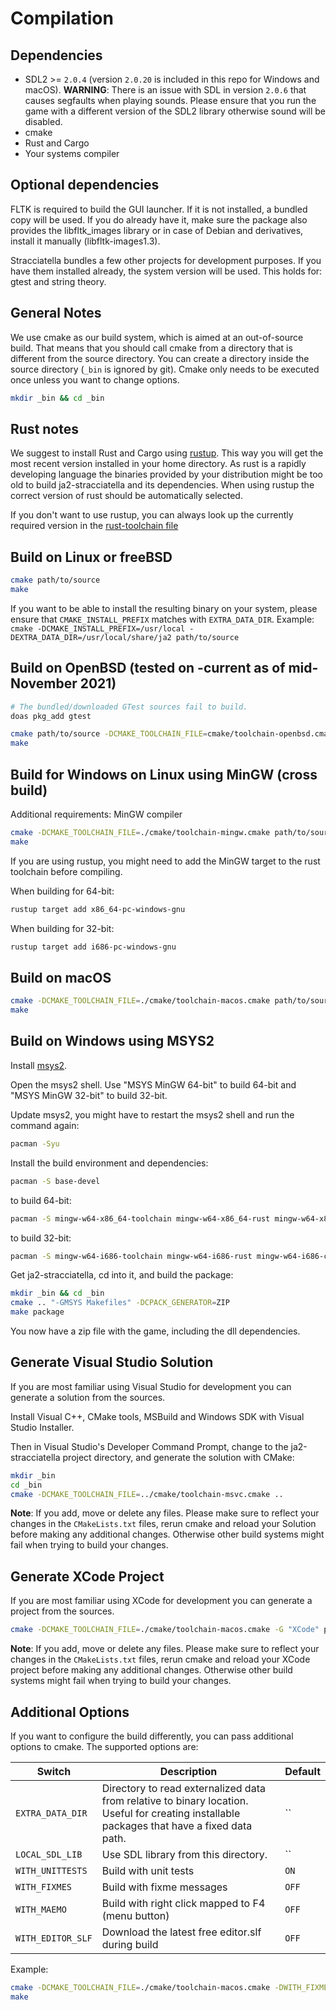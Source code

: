 # Compilation

## Dependencies

- SDL2 >= `2.0.4` (version `2.0.20` is included in this repo for Windows and macOS).
  __WARNING__: There is an issue with SDL in version `2.0.6` that causes segfaults when playing sounds.
  Please ensure that you run the game with a different version of the SDL2 library otherwise sound will be
  disabled.
- cmake
- Rust and Cargo
- Your systems compiler

## Optional dependencies

FLTK is required to build the GUI launcher. If it is not installed, a bundled copy will be used.
If you do already have it, make sure the package also provides the libfltk_images library or in
case of Debian and derivatives, install it manually (libfltk-images1.3).

Stracciatella bundles a few other projects for development purposes. If you have them installed already,
the system version will be used. This holds for: gtest and string theory.

## General Notes

We use cmake as our build system, which is aimed at an out-of-source build. That means that you should call
cmake from a directory that is different from the source directory. You can create a directory inside the source
directory (`_bin` is ignored by git). Cmake only needs to be executed once unless you want to change options.

```sh
mkdir _bin && cd _bin
```

## Rust notes

We suggest to install Rust and Cargo using [rustup](http://rustup.rs/). This way you will get the most recent version
installed in your home directory. As rust is a rapidly developing language the binaries provided by your distribution
might be too old to build ja2-stracciatella and its dependencies. When using rustup the correct version of rust should
be automatically selected.

If you don't want to use rustup, you can always look up the currently required version in the
[rust-toolchain file](https://github.com/ja2-stracciatella/ja2-stracciatella/blob/master/rust-toolchain)

## Build on Linux or freeBSD

```sh
cmake path/to/source
make
```

If you want to be able to install the resulting binary on your system, please ensure that `CMAKE_INSTALL_PREFIX` matches
with `EXTRA_DATA_DIR`. Example: `cmake -DCMAKE_INSTALL_PREFIX=/usr/local -DEXTRA_DATA_DIR=/usr/local/share/ja2 path/to/source`

## Build on OpenBSD (tested on -current as of mid-November 2021)

```sh
# The bundled/downloaded GTest sources fail to build.
doas pkg_add gtest

cmake path/to/source -DCMAKE_TOOLCHAIN_FILE=cmake/toolchain-openbsd.cmake
make
```

## Build for Windows on Linux using MinGW (cross build)

Additional requirements: MinGW compiler

```sh
cmake -DCMAKE_TOOLCHAIN_FILE=./cmake/toolchain-mingw.cmake path/to/source
make
```

If you are using rustup, you might need to add the MinGW target to the rust toolchain before compiling.

When building for 64-bit:

```sh
rustup target add x86_64-pc-windows-gnu
```

When building for 32-bit:

```sh
rustup target add i686-pc-windows-gnu
```

## Build on macOS

```sh
cmake -DCMAKE_TOOLCHAIN_FILE=./cmake/toolchain-macos.cmake path/to/source
make
```

## Build on Windows using MSYS2

Install [msys2](https://www.msys2.org/).

Open the msys2 shell.
Use "MSYS MinGW 64-bit" to build 64-bit and "MSYS MinGW 32-bit" to build 32-bit.

Update msys2, you might have to restart the msys2 shell and run the command again:

```sh
pacman -Syu
```

Install the build environment and dependencies:

```sh
pacman -S base-devel
```

to build 64-bit:

```sh
pacman -S mingw-w64-x86_64-toolchain mingw-w64-x86_64-rust mingw-w64-x86_64-cmake mingw-w64-x86_64-SDL2 mingw-w64-x86_64-fltk
```

to build 32-bit:

```sh
pacman -S mingw-w64-i686-toolchain mingw-w64-i686-rust mingw-w64-i686-cmake mingw-w64-i686-SDL2 mingw-w64-i686-fltk
```

Get ja2-stracciatella, cd into it, and build the package:

```sh
mkdir _bin && cd _bin
cmake .. "-GMSYS Makefiles" -DCPACK_GENERATOR=ZIP
make package
```

You now have a zip file with the game, including the dll dependencies.

## Generate Visual Studio Solution

If you are most familiar using Visual Studio for development you can generate a solution from the sources.

Install Visual C++, CMake tools, MSBuild and Windows SDK with Visual Studio Installer.

Then in Visual Studio's Developer Command Prompt, change to the ja2-stracciatella project directory, and generate the solution with CMake:

```sh
mkdir _bin
cd _bin
cmake -DCMAKE_TOOLCHAIN_FILE=../cmake/toolchain-msvc.cmake ..
```

__Note__: If you add, move or delete any files. Please make sure to reflect your changes in the `CMakeLists.txt` files,
rerun cmake and reload your Solution before making any additional changes. Otherwise other build systems might fail
 when trying to build your changes.

## Generate XCode Project

If you are most familiar using XCode for development you can generate a project from the sources.

```sh
cmake -DCMAKE_TOOLCHAIN_FILE=./cmake/toolchain-macos.cmake -G "XCode" path/to/source
```

__Note__: If you add, move or delete any files. Please make sure to reflect your changes in the `CMakeLists.txt` files,
rerun cmake and reload your XCode project before making any additional changes. Otherwise other build systems might fail
 when trying to build your changes.

## Additional Options

If you want to configure the build differently, you can pass additional options to
cmake. The supported options are:

| Switch        | Description           | Default  |
| ------------- |-------------| -----|
| `EXTRA_DATA_DIR` | Directory to read externalized data from relative to binary location. Useful for creating installable packages that have a fixed data path. | `` |
| `LOCAL_SDL_LIB` | Use SDL library from this directory. | `` |
| `WITH_UNITTESTS` | Build with unit tests | `ON` |
| `WITH_FIXMES` | Build with fixme messages | `OFF` |
| `WITH_MAEMO` | Build with right click mapped to F4 (menu button) | `OFF` |
| `WITH_EDITOR_SLF` | Download the latest free editor.slf during build | `OFF` |

Example:

```sh
cmake -DCMAKE_TOOLCHAIN_FILE=./cmake/toolchain-macos.cmake -DWITH_FIXMES=ON path/to/source
make
```
